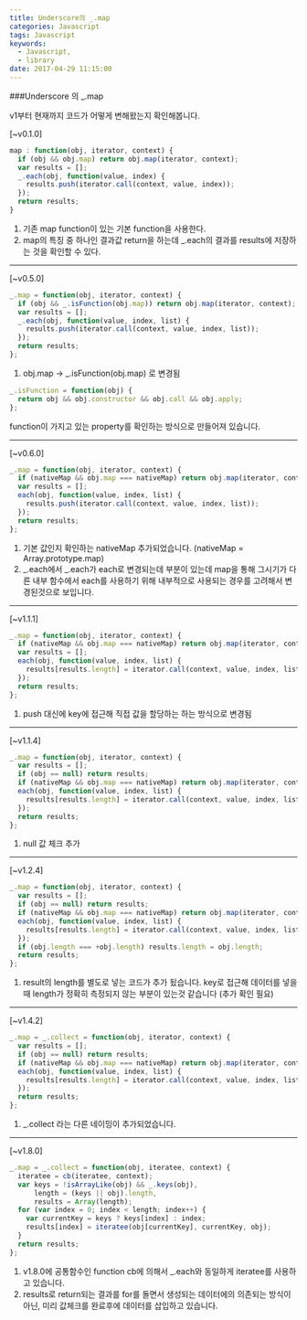 ```yaml
---
title: Underscore의 _.map 
categories: Javascript
tags: Javascript
keywords:
  - Javascript,
  - library
date: 2017-04-29 11:15:00
---
```


###Underscore 의 _.map

v1부터 현재까지 코드가 어떻게 변해왔는지 확인해봅니다.

<!-- more -->

[~v0.1.0]
```javascript
map : function(obj, iterator, context) {
  if (obj && obj.map) return obj.map(iterator, context);
  var results = [];
  _.each(obj, function(value, index) {
    results.push(iterator.call(context, value, index));
  });
  return results;
}
```
1. 기존 map function이 있는 기본 function을 사용한다.
2. map의 특징 중 하나인 결과값 return을 하는데 _.each의 결과를 results에 저장하는 것을 확인할 수 있다.
-------------------------------------------------
[~v0.5.0]
``` javascript
_.map = function(obj, iterator, context) {
  if (obj && _.isFunction(obj.map)) return obj.map(iterator, context);
  var results = [];
  _.each(obj, function(value, index, list) {
    results.push(iterator.call(context, value, index, list));
  });
  return results;
};
```
1. obj.map -> _.isFunction(obj.map) 로 변경됨

``` javascript
_.isFunction = function(obj) {
  return obj && obj.constructor && obj.call && obj.apply;
};
```
function이 가지고 있는 property를 확인하는 방식으로 만들어져 있습니다.

-------------------------------------------------
[~v0.6.0]
``` javascript
_.map = function(obj, iterator, context) {
  if (nativeMap && obj.map === nativeMap) return obj.map(iterator, context);
  var results = [];
  each(obj, function(value, index, list) {
    results.push(iterator.call(context, value, index, list));
  });
  return results;
};
```
1. 기본 값인지 확인하는 nativeMap 추가되었습니다.
   (nativeMap = Array.prototype.map)
2. _.each에서 _.each가 each로 변경되는데 부분이 있는데 map을 통해 그시기가 다른 내부 함수에서 each를 사용하기 위해 내부적으로 사용되는 경우를 고려해서 변경된것으로 보입니다.
-------------------------------------------------

[~v1.1.1]
``` javascript
_.map = function(obj, iterator, context) {
  if (nativeMap && obj.map === nativeMap) return obj.map(iterator, context);
  var results = [];
  each(obj, function(value, index, list) {
    results[results.length] = iterator.call(context, value, index, list);
  });
  return results;
};
```
1. push 대신에 key에 접근해 직접 값을 할당하는 하는 방식으로 변경됨

-------------------------------------------------

[~v1.1.4]
``` javascript
_.map = function(obj, iterator, context) {
  var results = [];
  if (obj == null) return results;
  if (nativeMap && obj.map === nativeMap) return obj.map(iterator, context);
  each(obj, function(value, index, list) {
    results[results.length] = iterator.call(context, value, index, list);
  });
  return results;
};
```
1. null 값 체크 추가

-------------------------------------------------
[~v1.2.4]
``` javascript
_.map = function(obj, iterator, context) {
  var results = [];
  if (obj == null) return results;
  if (nativeMap && obj.map === nativeMap) return obj.map(iterator, context);
  each(obj, function(value, index, list) {
    results[results.length] = iterator.call(context, value, index, list);
  });
  if (obj.length === +obj.length) results.length = obj.length;
  return results;
};
```
1. result의 length를 별도로 넣는 코드가 추가 됬습니다.
   key로 접근해 데이터를 넣을때 length가 정확히 측정되지 않는 부분이 있는것 같습니다
   (추가 확인 필요)
-------------------------------------------------
[~v1.4.2]
``` javascript
_.map = _.collect = function(obj, iterator, context) {
  var results = [];
  if (obj == null) return results;
  if (nativeMap && obj.map === nativeMap) return obj.map(iterator, context);
  each(obj, function(value, index, list) {
    results[results.length] = iterator.call(context, value, index, list);
  });
  return results;
};
```
1. _.collect 라는 다른 네이밍이 추가되었습니다.

-------------------------------------------------
[~v1.8.0]
```javascript
_.map = _.collect = function(obj, iteratee, context) {
  iteratee = cb(iteratee, context);
  var keys = !isArrayLike(obj) && _.keys(obj),
      length = (keys || obj).length,
      results = Array(length);
  for (var index = 0; index < length; index++) {
    var currentKey = keys ? keys[index] : index;
    results[index] = iteratee(obj[currentKey], currentKey, obj);
  }
  return results;
};
```
1. v1.8.0에 공통함수인 function cb에 의해서 _.each와 동일하게 iteratee를 사용하고 있습니다.
2. results로 return되는 결과를 for를 돌면서 생성되는 데이터에의 의존되는 방식이 아닌, 미리 값체크를 완료후에 데이터를 삽입하고 있습니다.